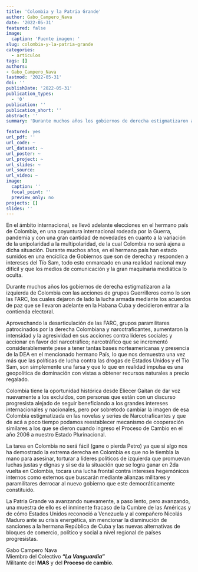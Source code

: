 ```yaml
---
title: 'Colombia y la Patria Grande'
author: Gabo_Campero_Nava
date: '2022-05-31'
featured: false
image:
  caption: 'Fuente imagen: '
slug: colombia-y-la-patria-grande
categories:
  - articulos
tags: []
authors:
- Gabo_Campero_Nava
lastmod: '2022-05-31'
doi: ''
publishDate: '2022-05-31'
publication_types:
  - '0'
publication: ''
publication_short: ''
abstract: ''
summary: 'Durante muchos años los gobiernos de derecha estigmatizaron a la izquierda de Colombia con las acciones de grupos Guerrilleros'

featured: yes
url_pdf: ''
url_code: ~
url_dataset: ~
url_poster: ~
url_project: ~
url_slides: ~
url_source: 
url_video: ~
image:
  caption: ''
  focal_point: ''
  preview_only: no
projects: []
slides: ''
---
```


 
En el ámbito internacional, se llevó adelante elecciones en el hermano país de Colombia, en una coyuntura internacional rodeada por la Guerra, pandemia y con una gran cantidad de novedades en cuanto a la variación de la unipolaridad a la multipolaridad, de la cual Colombia no será ajena a dicha situación.
Durante muchos años, en el hermano país han estado sumidos en una encíclica de Gobiernos que son de derecha y responden a intereses del Tío Sam, todo esto enmarcado en una realidad nacional muy difícil y que los medios de comunicación y la gran maquinaria mediática lo oculta.

Durante muchos años los gobiernos de derecha estigmatizaron a la izquierda de Colombia con las acciones de grupos Guerrilleros como lo son las FARC, los cuales dejaron de lado la lucha armada mediante los acuerdos de paz que se llevaron adelante en la Habana Cuba y decidieron entrar a la contienda electoral.

Aprovechando la desarticulación de las FARC, grupos paramilitares patrocinados por la derecha Colombiana y narcotraficantes, aumentaron la intensidad y la agresividad en sus acciones contra líderes sociales y accionar en favor del narcotráfico; narcotráfico que se incrementó considerablemente pese a tener tantas bases norteamericanas y presencia de la DEA en el mencionado hermano País, lo que nos demuestra una vez más que las políticas de lucha contra las drogas de Estados Unidos y el Tío Sam, son simplemente una farsa y que lo que en realidad impulsa es una geopolítica de dominación con vistas a obtener recursos naturales a precio regalado.

Colombia tiene la oportunidad histórica desde Eliecer Gaitan de dar voz nuevamente a los excluidos, con personas que están con un discurso progresista alejado de seguir beneficiando a los grandes intereses internacionales y nacionales, pero por sobretodo cambiar la imagen de esa Colombia estigmatizada en las novelas y series de Narcotraficantes y que de acá a poco tiempo podamos reestablecer mecanismo de cooperación similares a los que se dieron cuando ingreso el Proceso de Cambio en el año 2006 a nuestro Estado Plurinacional.

La tarea en Colombia no será fácil (gane o pierda Petro) ya que si algo nos ha demostrado la extrema derecha en Colombia es que no le tiembla la mano para asesinar, torturar a líderes políticos de izquierda que promuevan luchas justas y dignas y si se da la situación que se logra ganar en 2da vuelta en Colombia, tocara una lucha frontal contra intereses hegemónicos internos como externos que buscarán mediante alianzas militares y paramilitares derrocar al nuevo gobierno que este democráticamente constituido.

La Patria Grande va avanzando nuevamente, a paso lento, pero avanzando, una muestra de ello es el inminente fracaso de la Cumbre de las Américas y de cómo Estados Unidos reconoció a Venezuela y al compañero Nicolás Maduro ante su crisis energética, sin mencionar la disminución de sanciones a la hermana República de Cuba y las nuevas alternativas de bloques de comercio, político y social a nivel regional de países progresistas.

Gabo Campero Nava<br>
Miembro del Colectivo **“*La Vanguardia*”**<br>
Militante del **MAS** y del **Proceso de cambio**.<br>
